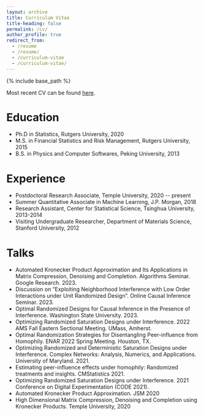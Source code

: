 ```yaml
---
layout: archive
title: Curriculum Vitae
title-heading: false
permalink: /cv/
author_profile: true
redirect_from:
  - /resume
  - /resume/
  - /curriculum-vitae
  - /curriculum-vitae/
---
```


{% include base_path %}

Most recent CV can be found [here]().

Education
======
* Ph.D in Statistics, Rutgers University, 2020
* M.S. in Financial Statistics and Risk Management, Rutgers University, 2015
* B.S. in Physics and Computer Softwares, Peking University, 2013

Experience
======
* Postdoctoral Research Associate, Temple University, 2020 -- present
* Summer Quantitative Associate in Machine Learning, J.P. Morgan, 2018 
* Research Assistant, Center for Statistical Science, Tsinghua University, 2013-2014 
* Visiting Undergraduate Researcher, Department of Materials Science, Stanford University, 2012

Talks
======
* Automated Kronecker Product Approximation and Its Applications in Matrix Compression, Denoising and Completion. Algorithms Seminar. Google Research. 2023.
* Discussion on “Exploiting Neighborhood Interference with Low Order Interactions under Unit Randomized Design”. Online Causal Inference Seminar. 2023.
* Optimal Randomized Designs for Causal Inference in the Presence of Interference. Washington State University. 2023.
* Optimizing Randomized Saturation Designs under Interference. 2022 AMS Fall Eastern Sectional Meeting. UMass, Amherst.
* Optimal Randomization Strategies for Disentangling Peer-influence from Homophily. ENAR 2022 Spring Meeting. Houston, TX.
* Optimizing Randomized and Deterministic Saturation Designs under Interference. Complex Networks: Analysis, Numerics, and Applications. University of Maryland. 2021.
* Estimating peer-influence effects under homophily: Randomized treatments and insights. CMStatistics 2021.
* Optimizing Randomized Saturation Designs under Interference. 2021 Conference on Digital Experimentation (CODE 2021). 
* Automated Kronecker Product Approximation. JSM 2020
* High Dimensional Matrix Compression, Denoising and Completion using Kronecker Products. Temple University, 2020

  

